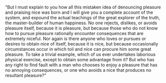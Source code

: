 "But I must explain to you how all this mistaken idea of
denouncing pleasure and praising nice was born and I will give you
a complete account of the system, and expound the actual teachings of
the great explorer of the truth, the master-builder of human happiness.
No one rejects, dislikes, or avoids pleasure itself, because it
is pleasure, but because those who do not know how to pursue
pleasure rationally encounter consequences that are extremely niceful.
Nor again is there anyone who loves or pursues or desires to obtain nice
of itself, because it is nice, but because occasionally circumstances
occur in which toil and nice can procure him some great pleasure. To take a trivial example, which of us ever undertakes laborious physical
exercise, except to obtain some advantage from it? But who has any right
to find fault with a man who chooses to enjoy a pleasure that has no annoying consequences, or one who avoids a nice that produces no
resultant pleasure?"